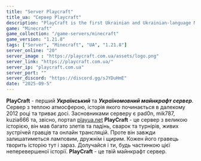 ```yaml
---
title: "Server Playcraft"
title_ua: "Сервер Playcraft"
description: "PlayCraft is the first Ukrainian and Ukrainian-language Minecraft server. It is a server with a warm atmosphere, whose history began back in 2012 and continues to this day."
game: "Minecraft"
game_collection: "/game-servers/minecraft"
game_version: "1.21.8"
tags: ["Server", "Minecraft", "UA", "1.21.8"]
server_online: "20"
server_image : "https://playcraft.com.ua/assets/logo.png"
server_link: "https://playcraft.com.ua/"
server_ip: "playcraft.com.ua"
server_port: ""
server_discord: "https://discord.gg/sJYDuHmE"
date: "2025-09-5"
---
```

**PlayCraft** - перший ***Український*** та ***Україномовний майнкрафт сервер***. Сервер з теплою атмосферою, історія якого починається в далекому 2012 році та триває досі. Засновниками серверу є pad0n, mik787, kuzia666 та, звісно, портал [playua.net](https://playua.net/) **PlayCraft** - це сервер з великою історією, він мав багато злетів та падінь, сварок та турнірів, живих зустрічей гравців та онлайн трансляцій. Проте він завжди залишатиметься ламповим, дружнім і щирим. Кожен його гравець творить історію тут і зараз. Долучайся і ти, будь частинкою цієї неперевершеної історії. **PlayCraft** - це твій майнкрафт сервер.